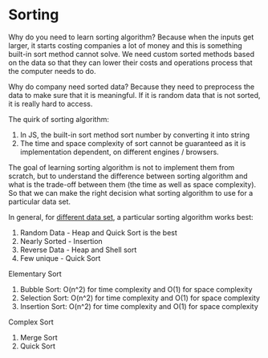 # Sorting

Why do you need to learn sorting algorithm? Because when the inputs get larger, it starts costing companies a lot of money and this is something built-in sort method cannot solve. We need custom sorted methods based on the data so that they can lower their costs and operations process that the computer needs to do.

Why do company need sorted data? Because they need to preprocess the data to make sure that it is meaningful. If it is random data that is not sorted, it is really hard to access.

The quirk of sorting algorithm:

1. In JS, the built-in sort method sort number by converting it into string
2. The time and space complexity of sort cannot be guaranteed as it is implementation dependent, on different engines / browsers.

The goal of learning sorting algorithm is not to implement them from scratch, but to understand the difference between sorting algorithm and what is the trade-off between them \(the time as well as space complexity\). So that we can make the right decision what sorting algorithm to use for a particular data set.

In general, for [different data set](%20https://www.toptal.com/developers/sorting-algorithms), a particular sorting algorithm works best:

1. Random Data - Heap and Quick Sort is the best
2. Nearly Sorted - Insertion
3. Reverse Data - Heap and Shell sort
4. Few unique - Quick Sort

Elementary Sort

1. Bubble Sort: O\(n^2\) for time complexity and O\(1\) for space complexity
2. Selection Sort: O\(n^2\) for time complexity and O\(1\) for space complexity
3. Insertion Sort: O\(n^2\) for time complexity and O\(1\) for space complexity

Complex Sort 

1. Merge Sort
2. Quick Sort

